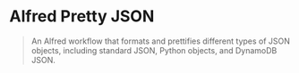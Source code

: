 # Alfred Pretty JSON

> An Alfred workflow that formats and prettifies different types of JSON objects, including standard JSON, Python objects, and DynamoDB JSON.
